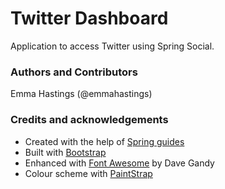# Twitter Dashboard
Application to access Twitter using Spring Social.

### Authors and Contributors
Emma Hastings (@emmahastings)

### Credits and acknowledgements
* Created with the help of [Spring guides](https://spring.io/guides/gs/accessing-twitter/)
* Built with [Bootstrap](http://getbootstrap.com/)
* Enhanced with [Font Awesome](http://fontawesome.io) by Dave Gandy
* Colour scheme with [PaintStrap](http://paintstrap.com/)